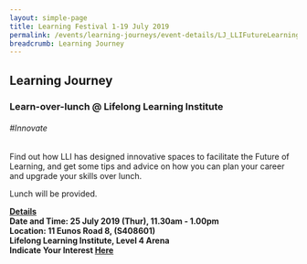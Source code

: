 ```yaml
---
layout: simple-page
title: Learning Festival 1-19 July 2019
permalink: /events/learning-journeys/event-details/LJ_LLIFutureLearning
breadcrumb: Learning Journey
---
```


## Learning Journey
### Learn-over-lunch @ Lifelong Learning Institute

###### _#Innovate_

Find out how LLI has designed innovative spaces to facilitate the Future of Learning, and get some tips and advice on how you can plan your career and upgrade your skills over lunch. 

Lunch will be provided. 

<b><u>Details</u><br>
**Date and Time: 25 July 2019 (Thur), 11.30am - 1.00pm** <br>
**Location: 11 Eunos Road 8, (S408601) <br>Lifelong Learning Institute, Level 4 Arena**<br>
**Indicate Your Interest [Here](https://www.eventbrite.sg/e/learn-over-lunch-lifelong-learning-institute-tickets-63647021956)** <br>
